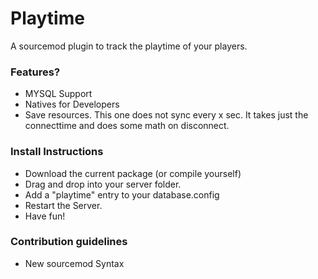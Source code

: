 # Playtime #

A sourcemod plugin to track the playtime of your players.

### Features? ###

* MYSQL Support
* Natives for Developers
* Save resources. This one does not sync every x sec. It takes just the connecttime and does some math on disconnect.

### Install Instructions ###

* Download the current package (or compile yourself)
* Drag and drop into your server folder.
* Add a "playtime" entry to your database.config
* Restart the Server.
* Have fun!

### Contribution guidelines ###

* New sourcemod Syntax